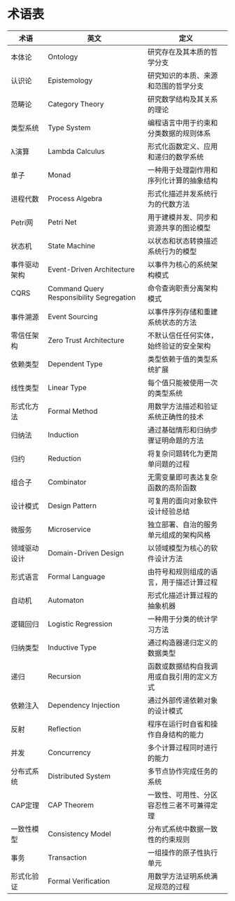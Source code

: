 # 术语表

| 术语 | 英文 | 定义 |
|------|------|------|
| 本体论 | Ontology | 研究存在及其本质的哲学分支 |
| 认识论 | Epistemology | 研究知识的本质、来源和范围的哲学分支 |
| 范畴论 | Category Theory | 研究数学结构及其关系的理论 |
| 类型系统 | Type System | 编程语言中用于约束和分类数据的规则体系 |
| λ演算 | Lambda Calculus | 形式化函数定义、应用和递归的数学系统 |
| 单子 | Monad | 一种用于处理副作用和序列化计算的抽象结构 |
| 进程代数 | Process Algebra | 形式化描述并发系统行为的代数方法 |
| Petri网 | Petri Net | 用于建模并发、同步和资源共享的图论模型 |
| 状态机 | State Machine | 以状态和状态转换描述系统行为的模型 |
| 事件驱动架构 | Event-Driven Architecture | 以事件为核心的系统架构模式 |
| CQRS | Command Query Responsibility Segregation | 命令查询职责分离架构模式 |
| 事件溯源 | Event Sourcing | 以事件序列存储和重建系统状态的方法 |
| 零信任架构 | Zero Trust Architecture | 不默认信任任何实体，始终验证的安全架构 |
| 依赖类型 | Dependent Type | 类型依赖于值的类型系统扩展 |
| 线性类型 | Linear Type | 每个值只能被使用一次的类型系统 |
| 形式化方法 | Formal Method | 用数学方法描述和验证系统正确性的技术 |
| 归纳法 | Induction | 通过基础情形和归纳步骤证明命题的方法 |
| 归约 | Reduction | 将复杂问题转化为更简单问题的过程 |
| 组合子 | Combinator | 无需变量即可表达复杂函数的高阶函数 |
| 设计模式 | Design Pattern | 可复用的面向对象软件设计经验总结 |
| 微服务 | Microservice | 独立部署、自治的服务单元组成的架构风格 |
| 领域驱动设计 | Domain-Driven Design | 以领域模型为核心的软件设计方法 |
| 形式语言 | Formal Language | 由符号和规则组成的语言，用于描述计算过程 |
| 自动机 | Automaton | 形式化描述计算过程的抽象机器 |
| 逻辑回归 | Logistic Regression | 一种用于分类的统计学习方法 |
| 归纳类型 | Inductive Type | 通过构造器递归定义的数据类型 |
| 递归 | Recursion | 函数或数据结构自我调用或自我引用的定义方式 |
| 依赖注入 | Dependency Injection | 通过外部传递依赖对象的设计模式 |
| 反射 | Reflection | 程序在运行时自省和操作自身结构的能力 |
| 并发 | Concurrency | 多个计算过程同时进行的能力 |
| 分布式系统 | Distributed System | 多节点协作完成任务的系统 |
| CAP定理 | CAP Theorem | 一致性、可用性、分区容忍性三者不可兼得定理 |
| 一致性模型 | Consistency Model | 分布式系统中数据一致性的约束规则 |
| 事务 | Transaction | 一组操作的原子性执行单元 |
| 形式化验证 | Formal Verification | 用数学方法证明系统满足规范的过程 |
